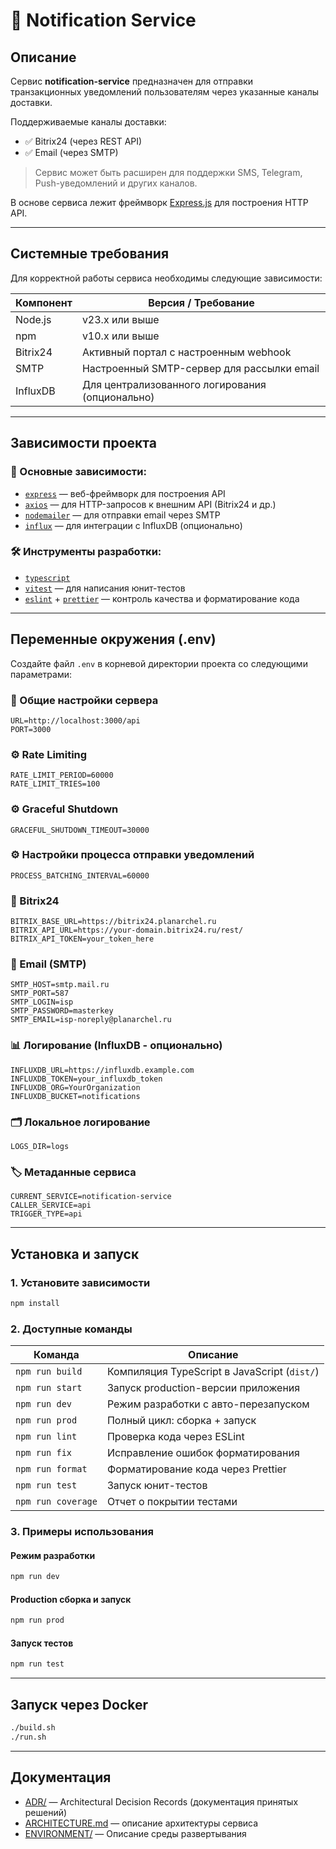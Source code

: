 # 📨 Notification Service

## Описание

Сервис **notification-service** предназначен для отправки транзакционных уведомлений пользователям через указанные каналы доставки.

Поддерживаемые каналы доставки:

- ✅ Bitrix24 (через REST API)
- ✅ Email (через SMTP)

> Сервис может быть расширен для поддержки SMS, Telegram, Push-уведомлений и других каналов.

В основе сервиса лежит фреймворк [Express.js](https://expressjs.com/) для построения HTTP API.

---

## Системные требования

Для корректной работы сервиса необходимы следующие зависимости:

| Компонент | Версия / Требование                             |
| --------- | ----------------------------------------------- |
| Node.js   | v23.x или выше                                  |
| npm       | v10.x или выше                                  |
| Bitrix24  | Активный портал с настроенным webhook           |
| SMTP      | Настроенный SMTP-сервер для рассылки email      |
| InfluxDB  | Для централизованного логирования (опционально) |

---

## Зависимости проекта

### 🔧 Основные зависимости:

- [`express`](https://expressjs.com/) — веб-фреймворк для построения API
- [`axios`](https://axios-http.com/) — для HTTP-запросов к внешним API (Bitrix24 и др.)
- [`nodemailer`](https://nodemailer.com/) — для отправки email через SMTP
- [`influx`](https://www.npmjs.com/package/influx) — для интеграции с InfluxDB (опционально)

### 🛠️ Инструменты разработки:

- [`typescript`](https://www.typescriptlang.org/)
- [`vitest`](https://vitest.dev/) — для написания юнит-тестов
- [`eslint`](https://eslint.org/) + [`prettier`](https://prettier.io/) — контроль качества и форматирование кода

---

## Переменные окружения (.env)

Создайте файл `.env` в корневой директории проекта со следующими параметрами:

### 🔧 Общие настройки сервера

```env
URL=http://localhost:3000/api
PORT=3000
```

### ⚙️ Rate Limiting

```env
RATE_LIMIT_PERIOD=60000
RATE_LIMIT_TRIES=100
```

### ⚙️ Graceful Shutdown

```env
GRACEFUL_SHUTDOWN_TIMEOUT=30000
```

### ⚙️ Настройки процесса отправки уведомлений

```env
PROCESS_BATCHING_INTERVAL=60000
```

### 📡 Bitrix24

```env
BITRIX_BASE_URL=https://bitrix24.planarchel.ru
BITRIX_API_URL=https://your-domain.bitrix24.ru/rest/
BITRIX_API_TOKEN=your_token_here
```

### 📧 Email (SMTP)

```env
SMTP_HOST=smtp.mail.ru
SMTP_PORT=587
SMTP_LOGIN=isp
SMTP_PASSWORD=masterkey
SMTP_EMAIL=isp-noreply@planarchel.ru
```

### 📊 Логирование (InfluxDB - опционально)

```env
INFLUXDB_URL=https://influxdb.example.com
INFLUXDB_TOKEN=your_influxdb_token
INFLUXDB_ORG=YourOrganization
INFLUXDB_BUCKET=notifications
```

### 🗂️ Локальное логирование

```env
LOGS_DIR=logs
```

### 🏷️ Метаданные сервиса

```env
CURRENT_SERVICE=notification-service
CALLER_SERVICE=api
TRIGGER_TYPE=api
```

---

## Установка и запуск

### 1. Установите зависимости

```bash
npm install
```

### 2. Доступные команды

| Команда            | Описание                                     |
| ------------------ | -------------------------------------------- |
| `npm run build`    | Компиляция TypeScript в JavaScript (`dist/`) |
| `npm run start`    | Запуск production-версии приложения          |
| `npm run dev`      | Режим разработки с авто-перезапуском         |
| `npm run prod`     | Полный цикл: сборка + запуск                 |
| `npm run lint`     | Проверка кода через ESLint                   |
| `npm run fix`      | Исправление ошибок форматирования            |
| `npm run format`   | Форматирование кода через Prettier           |
| `npm run test`     | Запуск юнит-тестов                           |
| `npm run coverage` | Отчет о покрытии тестами                     |

### 3. Примеры использования

#### Режим разработки

```bash
npm run dev
```

#### Production сборка и запуск

```bash
npm run prod
```

#### Запуск тестов

```bash
npm run test
```

---

## Запуск через Docker

```bash
./build.sh
./run.sh
```

---

## Документация

- [ADR/](./docs/adr/) — Architectural Decision Records (документация принятых решений)
- [ARCHITECTURE.md](./docs/architecture/architecture.md) — описание архитектуры сервиса
- [ENVIRONMENT/](./docs/environment.md) — Описание среды развертывания
